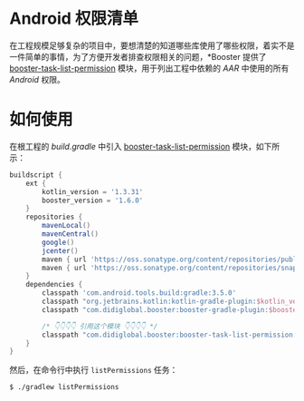 # Android 权限清单

在工程规模足够复杂的项目中，要想清楚的知道哪些库使用了哪些权限，着实不是一件简单的事情，为了方便开发者排查权限相关的问题，*Booster 提供了 [booster-task-list-permission](https://github.com/didi/booster/blob/master/booster-task-list-permission) 模块，用于列出工程中依赖的 *AAR* 中使用的所有 *Android* 权限。

# 如何使用

在根工程的 *build.gradle* 中引入 [booster-task-list-permission](https://github.com/didi/booster/blob/master/booster-task-list-permission) 模块，如下所示：

```gradle:build.gradle
buildscript {
    ext {
        kotlin_version = '1.3.31'
        booster_version = '1.6.0'
    }
    repositories {
        mavenLocal()
        mavenCentral()
        google()
        jcenter()
        maven { url 'https://oss.sonatype.org/content/repositories/public/' }
        maven { url 'https://oss.sonatype.org/content/repositories/snapshots/' }
    }
    dependencies {
        classpath 'com.android.tools.build:gradle:3.5.0'
        classpath "org.jetbrains.kotlin:kotlin-gradle-plugin:$kotlin_version"
        classpath "com.didiglobal.booster:booster-gradle-plugin:$booster_version"

        /* 👇👇👇👇 引用这个模块 👇👇👇👇 */
        classpath "com.didiglobal.booster:booster-task-list-permission:$booster_version"
    }
}
```

然后，在命令行中执行 `listPermissions` 任务：

```bash
$ ./gradlew listPermissions
```